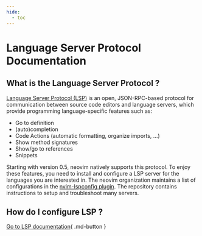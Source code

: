 ```yaml
---
hide:
  - toc
---
```


# Language Server Protocol Documentation

## What is the Language Server Protocol ?

[Language Server Protocol (LSP)](https://microsoft.github.io/language-server-protocol/) is an open, JSON-RPC-based protocol for communication between source code editors and language servers, which provide programming language-specific features such as:

* Go to definition
* (auto)completion
* Code Actions (automatic formatting, organize imports, ...)
* Show method signatures
* Show/go to references
* Snippets

Starting with version 0.5, neovim natively supports this protocol.
To enjoy these features, you need to install and configure a LSP server for the
languages you are interested in. The neovim organization maintains a list of
configurations in the [nvim-lspconfig plugin](https://github.com/neovim/nvim-lspconfig).
The repository contains instructions to setup and troubleshoot many servers.

## How do I configure LSP ?

[Go to LSP documentation](../../lsp/){ .md-button }
